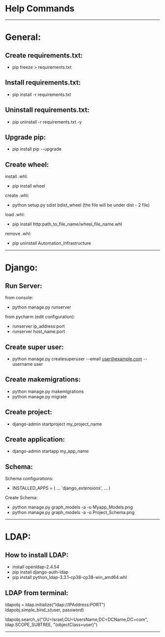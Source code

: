 # Help Commands

------------------------------------------------------------------------------------------------------------------------

General:
========

Create requirements.txt:
----------------------------
- pip freeze > requirements.txt


Install requirements.txt:
----------------------------
- pip install -r requirements.txt


Uninstall requirements.txt:
----------------------------
- pip uninstall -r requirements.txt -y


Upgrade pip:
------------
- pip install pip --upgrade


Create wheel:
-------------
install .whl:
- pip install wheel

create .whl: 
- python setup.py sdist bdist_wheel (the file will be under dist - 2 file)

load .whl: 
- pip install http:path_to_file_name/wheel_file_name.whl

remove .whl:
- pip uninstall Automation_Infrastructure


------------------------------------------------------------------------------------------------------------------------

Django:
=======

Run Server:
-----------
from console:
- python manage.py runserver

from pycharm (edit configuration):
- runserver ip_address:port
- runserver host_name:port


Create super user:
------------------
- python manage.py createsuperuser --email user@example.com --username user


Create makemigrations:
----------------------
- python manage.py makemigrations
- python manage.py migrate


Create project:
---------------
- django-admin startproject my_project_name


Create application:
-------------------
- django-admin startapp my_app_name


Schema:
-------
Schema configurations:
- INSTALLED_APPS = (
    ...
    'django_extensions',
    ...
)

Create Schema:
- python manage.py graph_models -a -o Myapp_Models.png
- python manage.py graph_models -a -o Project_Schema.png


------------------------------------------------------------------------------------------------------------------------

LDAP:
=====

How to install LDAP:
--------------------
- install openldap-2.4.54
- pip install django-auth-ldap
- pip install python_ldap-3.3.1-cp38-cp38-win_amd64.whl


LDAP from terminal:
-----------------
ldapobj = ldap.initialize("ldap://IPAddress:PORT")
ldapobj.simple_bind_s(user, password)

ldapobj.search_s("OU=Israel,OU=UsersName,DC=DCName,DC=com", ldap.SCOPE_SUBTREE, "(objectClass=user)")


------------------------------------------------------------------------------------------------------------------------
